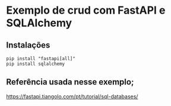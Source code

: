 # Exemplo de crud com FastAPI e SQLAlchemy

## Instalações
```
pip install "fastapi[all]"
pip install sqlalchemy
```

## Referência usada nesse exemplo;
https://fastapi.tiangolo.com/pt/tutorial/sql-databases/